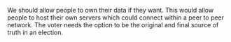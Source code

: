 We should allow people to own their data if they want.  This would allow people to host their own servers which could connect within a peer to peer network.  The voter needs the option to be the original and final source of truth in an election.
